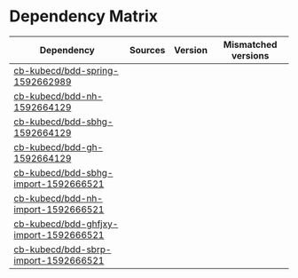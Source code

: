# Dependency Matrix

Dependency | Sources | Version | Mismatched versions
---------- | ------- | ------- | -------------------
[cb-kubecd/bdd-spring-1592662989](https://github.com/cb-kubecd/bdd-spring-1592662989.git) |  | []() | 
[cb-kubecd/bdd-nh-1592664129](https://github.com/cb-kubecd/bdd-nh-1592664129.git) |  | []() | 
[cb-kubecd/bdd-sbhg-1592664129](https://github.com/cb-kubecd/bdd-sbhg-1592664129.git) |  | []() | 
[cb-kubecd/bdd-gh-1592664129](https://github.com/cb-kubecd/bdd-gh-1592664129.git) |  | []() | 
[cb-kubecd/bdd-sbhg-import-1592666521](https://github.com/cb-kubecd/bdd-sbhg-import-1592666521.git) |  | []() | 
[cb-kubecd/bdd-nh-import-1592666521](https://github.com/cb-kubecd/bdd-nh-import-1592666521.git) |  | []() | 
[cb-kubecd/bdd-ghfjxy-import-1592666521](https://github.com/cb-kubecd/bdd-ghfjxy-import-1592666521.git) |  | []() | 
[cb-kubecd/bdd-sbrp-import-1592666521](https://github.com/cb-kubecd/bdd-sbrp-import-1592666521.git) |  | []() | 
